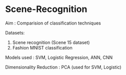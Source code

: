 # Scene-Recognition
Aim : Comparision of classification techniques

Datasets: 
1) Scene recognition (Scene 15 dataset)
2) Fashion MNIST classification

Models used : SVM, Logistic Regression, ANN, CNN

Dimensionality Reduction : PCA (used for SVM, Logistic)




